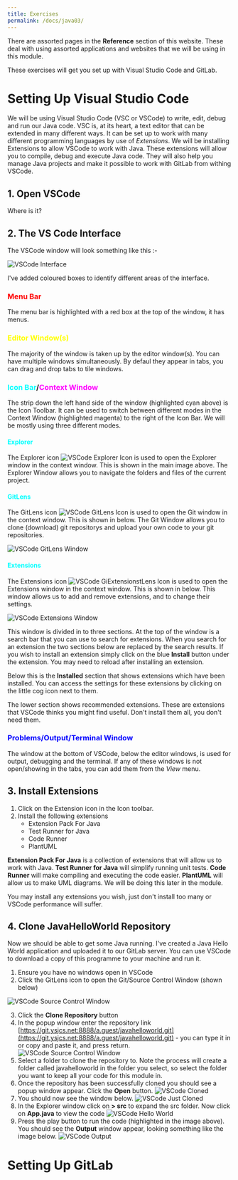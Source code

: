 ```yaml
---
title: Exercises
permalink: /docs/java03/
---
```


There are assorted pages in the **Reference** section of this website. These deal with using assorted applications and websites that we will be using in this module.  

These exercises will get you set up with Visual Studio Code and GitLab.
# Setting Up Visual Studio Code

We will be using Visual Studio Code (VSC or VSCode) to write, edit, debug and run our Java code. VSC is, at its heart, a text editor that can be extended in many different ways. It can be set up to work with many different programming languages by use of *Extensions*. We will be installing Extensions to allow VSCode to work with Java. These extensions will allow you to compile, debug and execute Java code. They will also help you manage Java projects and make it possible to work with GitLab from withing VSCode.  

## 1. Open VSCode

Where is it?

## 2. The VS Code Interface

The VSCode window will look something like this :-

![VSCode Interface](https://ysjprog02.netlify.app/assets/img/vscwindow-col.png)  

I've added coloured boxes to identify different areas of the interface.  

### <span style="color:red;">Menu Bar</span>

The menu bar is highlighted with a red box at the top of the window, it has menus.  

### <span style="color:yellow;">Editor Window(s)</span>

The majority of the window is taken up by the editor window(s). You can have multiple windows simultaneously. By defaul they appear in tabs, you can drag and drop tabs to tile windows.  

### <span style="color:cyan;">Icon Bar</span>/<span style="color:magenta;">Context Window</span>

The strip down the left hand side of the window (highlighted cyan above) is the Icon Toolbar. It can be used to switch between different modes in the Context Window (highlighted magenta) to the right of the Icon Bar. We will be mostly using three different modes.  

#### <span style="color:cyan;">Explorer</span>

The Explorer icon ![VSCode Explorer Icon](https://ysjprog02.netlify.app/assets/img/vscexplorer.png) is used to open the Explorer window in the context window. This is shown in the main image above. The Explorer Window allows you to navigate the folders and files of the current project.  

#### <span style="color:cyan;">GitLens</span>

The GitLens icon ![VSCode GitLens Icon](https://ysjprog02.netlify.app/assets/img/vscgitlens.png) is used to open the Git window in the context window. This is shown in below. The Git Window allows you to clone (download) git repositorys and upload your own code to your git repositories.  

![VSCode GitLens Window](https://ysjprog02.netlify.app/assets/img/vscgit.png)

#### <span style="color:cyan;">Extensions</span>

The Extensions icon ![VSCode GiExtensionstLens Icon](https://ysjprog02.netlify.app/assets/img/vscexticon.png) is used to open the Extensions window in the context window. This is shown in below. This window allows us to add and remove extensions, and to change their settings.    

![VSCode Extensions Window](https://ysjprog02.netlify.app/assets/img/vscextensions.png)  

This window is divided in to three sections. At the top of the window is a search bar that you can use to search for extensions. When you search for an extension the two sections below are replaced by the search results. If you wish to install an extension simply click on the blue **Install** button under the extension. You may need to reload after installing an extension.  

Below this is the **Installed** section that shows extensions which have been installed. You can access the settings for these extensions by clicking on the little cog icon next to them.  

The lower section shows recommended extensions. These are extensions that VSCode thinks you might find useful. Don't install them all, you don't need them.  

### <span style="color:blue;">Problems/Output/Terminal Window</span>

The window at the bottom of VSCode, below the editor windows, is used for output, debugging and the terminal. If any of these windows is not open/showing in the tabs, you can add them from the *View* menu.  

## 3. Install Extensions

1. Click on the Extension icon in the Icon toolbar. 
2. Install the following extensions
   * Extension Pack For Java
   * Test Runner for Java
   * Code Runner
   * PlantUML

**Extension Pack For Java** is a collection of extensions that will allow us to work with Java. **Test Runner for Java** will simplify running unit tests. **Code Runner** will make compiling and executing the code easier. **PlantUML** will allow us to make UML diagrams. We will be doing this later in the module.  

You may install any extensions you wish, just don't install too many or VSCode performance will suffer.  

## 4. Clone JavaHelloWorld Repository

Now we should be able to get some Java running. I've created a Java Hello World application and uploaded it to our GitLab server. You can use VSCode to download a copy of this programme to your machine and run it.  

1. Ensure you have no windows open in VSCode
2. Click the GitLens icon to open the Git/Source Control Window (shown below)

![VSCode Source Control Window](https://ysjprog02.netlify.app/assets/img/vsc-sc.png)  

3. Click the **Clone Repository** button
4. In the popup window enter the repository link [https://git.ysjcs.net:8888/a.guest/javahelloworld.git](https://git.ysjcs.net:8888/a.guest/javahelloworld.git) - you can type it in or copy and paste it, and press return.
![VSCode Source Control Window](https://ysjprog02.netlify.app/assets/img/vsc-cl-pop.png)  
5. Select a folder to clone the repository to. Note the process will create a folder called javahelloworld in the folder you select, so select the folder you want to keep all your code for this module in.  
6. Once the repository has been successfully cloned you should see a popup window appear. Click the **Open** button.
![VSCode Cloned](https://ysjprog02.netlify.app/assets/img/vsc-cloned.png)  
7. You should now see the window below. 
![VSCode Just Cloned](https://ysjprog02.netlify.app/assets/img/vsc-justcl.png)  
8. In the Explorer window click on **> src** to expand the src folder. Now click on **App.java** to view the code
![VSCode Hello World](https://ysjprog02.netlify.app/assets/img/vsc-hw.png)  
9. Press the play button to run the code (highlighted in the image above). You should see the **Output** window appear, looking something like the image below.
![VSCode Output](https://ysjprog02.netlify.app/assets/img/vsc-output.png)  


# Setting Up GitLab